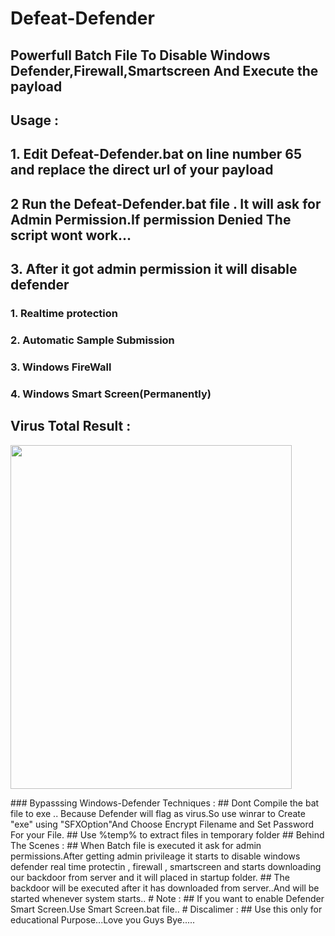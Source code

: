 # Defeat-Defender
## Powerfull Batch File To Disable Windows Defender,Firewall,Smartscreen And Execute the payload 
## Usage :
## 1. Edit Defeat-Defender.bat on line number 65 and replace the direct url of your payload
## 2 Run the Defeat-Defender.bat file . It will ask for Admin Permission.If permission Denied The script wont work...
## 3. After it got admin permission it will disable defender 
### 1. Realtime protection
### 2. Automatic Sample Submission
### 3. Windows FireWall
### 4. Windows Smart Screen(Permanently)
## Virus Total Result :
<p align="left">
   <img src="https://raw.githubusercontent.com/swagkarna/TikTok-Phishing-V3/main/Screenshot%20(5).png" width=450px height=550px>
   </p>
### Bypasssing Windows-Defender Techniques :
## Dont Compile the bat file to exe .. Because Defender will flag as virus.So  use winrar to Create "exe" using "SFXOption"And Choose Encrypt Filename and Set Password For your File.
## Use %temp% to extract files in temporary folder
## Behind The Scenes :
## When Batch file is executed it ask for admin permissions.After getting admin privileage it starts to disable windows defender real time protectin , firewall , smartscreen and starts downloading our backdoor from server and it will placed in startup folder.
## The backdoor will be executed after it has downloaded from server..And will be started whenever system starts..
# Note :
## If you want to enable Defender Smart Screen.Use Smart Screen.bat file..
# Discalimer :
## Use this only for educational Purpose...Love you Guys Bye.....
